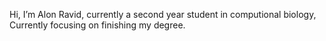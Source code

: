 Hi, I’m Alon Ravid, currently a second year student in computional biology, Currently focusing on finishing my degree.
<!---
alonravid1/alonravid1 is a ✨ special ✨ repository because its `README.md` (this file) appears on your GitHub profile.
You can click the Preview link to take a look at your changes.
--->
